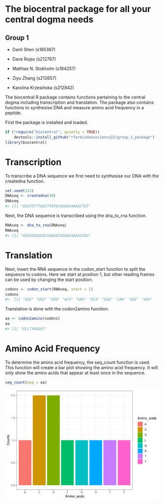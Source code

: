 The biocentral package for all your central dogma needs
================

## Group 1

-   Danli Shen (s185387)

-   Dave Rojas (s212767)

-   Mathias N. Stokholm (s184257)

-   Ziyu Zhang (s212657)

-   Karolina Krzesińska (s212842)


The biocentral R package contains functions pertaining to the central
dogma including transcription and translation. The package also contains
functions to synthesise DNA and measure amino acid frequency in a
peptide.

First the package is installed and loaded.

``` r
if (!require("biocentral", quietly = TRUE))
    devtools::install_github("rforbiodatascience22/group_1_package")
library(biocentral)
```

# Transcription

To transcribe a DNA sequence we first need to synthesise our DNA with
the createdna function.

``` r
set.seed(123)
DNAseq <- createdna(30)
DNAseq
#> [1] "GGGTGTTTGACTTATGCAGGACAAAGCTGT"
```

Next, the DNA sequence is transcribed using the dna_to_rna function.

``` r
RNAseq <- dna_to_rna(DNAseq)
RNAseq
#> [1] "GGGUGUUUGACUUAUGCAGGACAAAGCUGU"
```

# Translation

Next, insert the RNA sequence in the codon_start function to split the
sequence to codons. Here we start at position 1, but other reading
frames can be used by changing the start position.

``` r
codons <- codon_start(RNAseq, start = 1)
codons
#>  [1] "GGG" "UGU" "UUG" "ACU" "UAU" "GCA" "GGA" "CAA" "AGC" "UGU"
```

Translation is done with the codon2amino function.

``` r
aa <- codon2amino(codons)
aa
#> [1] "GCLTYAGQSC"
```

# Amino Acid Frequency

To determine the amino acid frequency, the seq_count function is used.
This function will create a bar plot showing the amino acid frequency.
It will only show the amino acids that appear at least once in the
sequence.

``` r
seq_count(seq = aa)
```

![](README_files/figure-gfm/unnamed-chunk-6-1.png)<!-- -->
